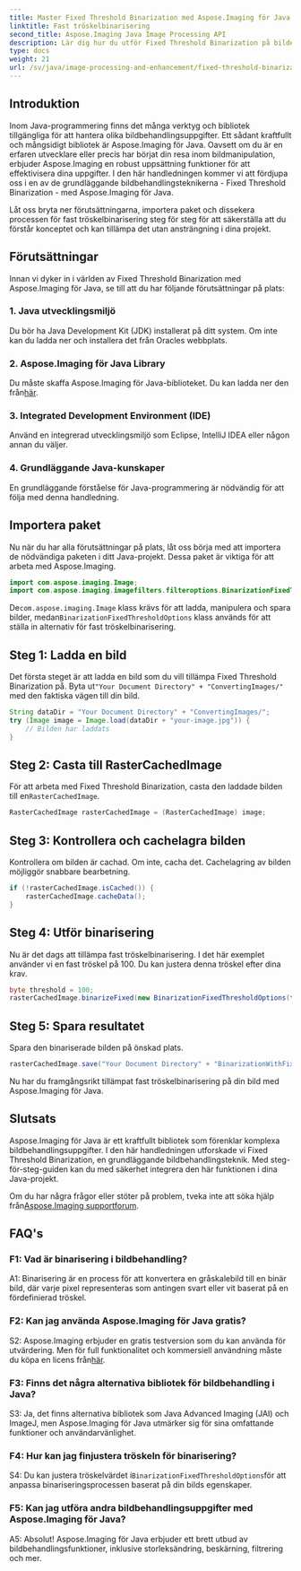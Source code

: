 ```yaml
---
title: Master Fixed Threshold Binarization med Aspose.Imaging för Java
linktitle: Fast tröskelbinarisering
second_title: Aspose.Imaging Java Image Processing API
description: Lär dig hur du utför Fixed Threshold Binarization på bilder med Aspose.Imaging för Java.
type: docs
weight: 21
url: /sv/java/image-processing-and-enhancement/fixed-threshold-binarization/
---
```

## Introduktion

Inom Java-programmering finns det många verktyg och bibliotek tillgängliga för att hantera olika bildbehandlingsuppgifter. Ett sådant kraftfullt och mångsidigt bibliotek är Aspose.Imaging för Java. Oavsett om du är en erfaren utvecklare eller precis har börjat din resa inom bildmanipulation, erbjuder Aspose.Imaging en robust uppsättning funktioner för att effektivisera dina uppgifter. I den här handledningen kommer vi att fördjupa oss i en av de grundläggande bildbehandlingsteknikerna - Fixed Threshold Binarization - med Aspose.Imaging för Java.

Låt oss bryta ner förutsättningarna, importera paket och dissekera processen för fast tröskelbinarisering steg för steg för att säkerställa att du förstår konceptet och kan tillämpa det utan ansträngning i dina projekt.

## Förutsättningar

Innan vi dyker in i världen av Fixed Threshold Binarization med Aspose.Imaging för Java, se till att du har följande förutsättningar på plats:

### 1. Java utvecklingsmiljö

Du bör ha Java Development Kit (JDK) installerat på ditt system. Om inte kan du ladda ner och installera det från Oracles webbplats.

### 2. Aspose.Imaging för Java Library

 Du måste skaffa Aspose.Imaging för Java-biblioteket. Du kan ladda ner den från[här](https://releases.aspose.com/imaging/java/).

### 3. Integrated Development Environment (IDE)

Använd en integrerad utvecklingsmiljö som Eclipse, IntelliJ IDEA eller någon annan du väljer.

### 4. Grundläggande Java-kunskaper

En grundläggande förståelse för Java-programmering är nödvändig för att följa med denna handledning.

## Importera paket

Nu när du har alla förutsättningar på plats, låt oss börja med att importera de nödvändiga paketen i ditt Java-projekt. Dessa paket är viktiga för att arbeta med Aspose.Imaging.

```java
import com.aspose.imaging.Image;
import com.aspose.imaging.imagefilters.filteroptions.BinarizationFixedThresholdOptions;
```

 De`com.aspose.imaging.Image` klass krävs för att ladda, manipulera och spara bilder, medan`BinarizationFixedThresholdOptions` klass används för att ställa in alternativ för fast tröskelbinarisering.

## Steg 1: Ladda en bild

 Det första steget är att ladda en bild som du vill tillämpa Fixed Threshold Binarization på. Byta ut`"Your Document Directory" + "ConvertingImages/"` med den faktiska vägen till din bild.

```java
String dataDir = "Your Document Directory" + "ConvertingImages/";
try (Image image = Image.load(dataDir + "your-image.jpg")) {
    // Bilden har laddats
}
```

## Steg 2: Casta till RasterCachedImage

 För att arbeta med Fixed Threshold Binarization, casta den laddade bilden till en`RasterCachedImage`.

```java
RasterCachedImage rasterCachedImage = (RasterCachedImage) image;
```

## Steg 3: Kontrollera och cachelagra bilden

Kontrollera om bilden är cachad. Om inte, cacha det. Cachelagring av bilden möjliggör snabbare bearbetning.

```java
if (!rasterCachedImage.isCached()) {
    rasterCachedImage.cacheData();
}
```

## Steg 4: Utför binarisering

Nu är det dags att tillämpa fast tröskelbinarisering. I det här exemplet använder vi en fast tröskel på 100. Du kan justera denna tröskel efter dina krav.

```java
byte threshold = 100;
rasterCachedImage.binarizeFixed(new BinarizationFixedThresholdOptions(threshold));
```

## Steg 5: Spara resultatet

Spara den binariserade bilden på önskad plats.

```java
rasterCachedImage.save("Your Document Directory" + "BinarizationWithFixedThreshold_out.jpg");
```

Nu har du framgångsrikt tillämpat fast tröskelbinarisering på din bild med Aspose.Imaging för Java.

## Slutsats

Aspose.Imaging för Java är ett kraftfullt bibliotek som förenklar komplexa bildbehandlingsuppgifter. I den här handledningen utforskade vi Fixed Threshold Binarization, en grundläggande bildbehandlingsteknik. Med steg-för-steg-guiden kan du med säkerhet integrera den här funktionen i dina Java-projekt.

Om du har några frågor eller stöter på problem, tveka inte att söka hjälp från[Aspose.Imaging supportforum](https://forum.aspose.com/).

## FAQ's

### F1: Vad är binarisering i bildbehandling?

A1: Binarisering är en process för att konvertera en gråskalebild till en binär bild, där varje pixel representeras som antingen svart eller vit baserat på en fördefinierad tröskel.

### F2: Kan jag använda Aspose.Imaging för Java gratis?

 S2: Aspose.Imaging erbjuder en gratis testversion som du kan använda för utvärdering. Men för full funktionalitet och kommersiell användning måste du köpa en licens från[här](https://purchase.aspose.com/buy).

### F3: Finns det några alternativa bibliotek för bildbehandling i Java?

S3: Ja, det finns alternativa bibliotek som Java Advanced Imaging (JAI) och ImageJ, men Aspose.Imaging för Java utmärker sig för sina omfattande funktioner och användarvänlighet.

### F4: Hur kan jag finjustera tröskeln för binarisering?

 S4: Du kan justera tröskelvärdet i`BinarizationFixedThresholdOptions`för att anpassa binariseringsprocessen baserat på din bilds egenskaper.

### F5: Kan jag utföra andra bildbehandlingsuppgifter med Aspose.Imaging för Java?

A5: Absolut! Aspose.Imaging för Java erbjuder ett brett utbud av bildbehandlingsfunktioner, inklusive storleksändring, beskärning, filtrering och mer.